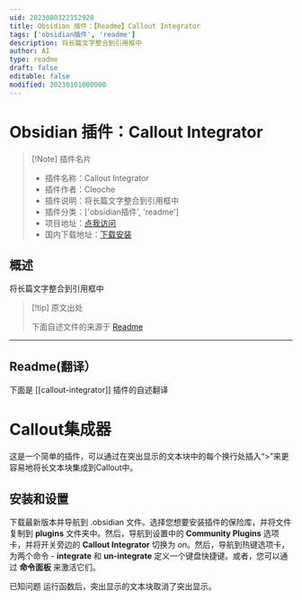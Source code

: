 ```yaml
---
uid: 2023080322152920
title: Obsidian 插件：【Readme】Callout Integrator
tags: ['obsidian插件', 'readme']
description: 将长篇文字整合到引用框中
author: AI
type: readme
draft: false
editable: false
modified: 20230101000000
---
```


# Obsidian 插件：Callout Integrator

> [!Note] 插件名片
> - 插件名称：Callout Integrator
> - 插件作者：Cleoche
> - 插件说明：将长篇文字整合到引用框中
> - 插件分类：['obsidian插件', 'readme']
> - 项目地址：[点我访问](https://github.com/Cleoche/obsidian-callout-integrator)
> - 国内下载地址：[下载安装](https://pkmer.cn/products/plugin/pluginMarket/?callout-integrator)

## 概述

将长篇文字整合到引用框中



> [!tip] 原文出处
> 
>下面自述文件的来源于 [Readme](https://ghproxy.net/https://raw.githubusercontent.com/Cleoche/obsidian-callout-integrator/master/README.md)
> 

---

## Readme(翻译）

下面是 [[callout-integrator]] 插件的自述翻译


# Callout集成器

这是一个简单的插件，可以通过在突出显示的文本块中的每个换行处插入“>”来更容易地将长文本块集成到Callout中。

## 安装和设置
下载最新版本并导航到 .obsidian 文件。选择您想要安装插件的保险库，并将文件复制到 **plugins** 文件夹中。然后，导航到设置中的 **Community Plugins** 选项卡，并将开关旁边的 **Callout Integrator** 切换为 *on*。然后，导航到热键选项卡，为两个命令 - **integrate** 和 **un-integrate** 定义一个键盘快捷键。或者，您可以通过 **命令面板** 来激活它们。

已知问题
运行函数后，突出显示的文本块取消了突出显示。



